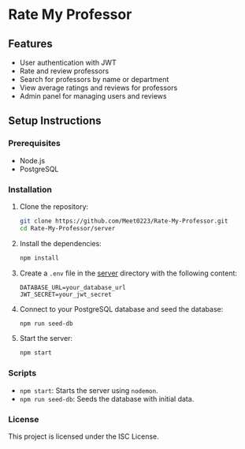 # Rate My Professor

## Features

- User authentication with JWT
- Rate and review professors
- Search for professors by name or department
- View average ratings and reviews for professors
- Admin panel for managing users and reviews

## Setup Instructions

### Prerequisites
- Node.js
- PostgreSQL

### Installation

1. Clone the repository:
    ```sh
    git clone https://github.com/Meet0223/Rate-My-Professor.git
    cd Rate-My-Professor/server
    ```

2. Install the dependencies:
    ```sh
    npm install
    ```

3. Create a `.env` file in the [server](http://_vscodecontentref_/1) directory with the following content:
    ```env
    DATABASE_URL=your_database_url
    JWT_SECRET=your_jwt_secret
    ```

4. Connect to your PostgreSQL database and seed the database:
    ```sh
    npm run seed-db
    ```

5. Start the server:
    ```sh
    npm start
    ```

### Scripts

- `npm start`: Starts the server using `nodemon`.
- `npm run seed-db`: Seeds the database with initial data.

### License

This project is licensed under the ISC License.
